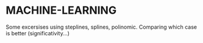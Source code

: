 # MACHINE-LEARNING
Some excersises using steplines, splines, polinomic. Comparing which case is better (significativity...)
